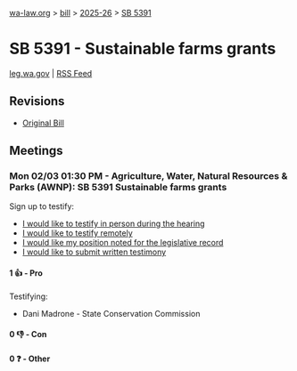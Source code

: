 [wa-law.org](/) > [bill](/bill/) > [2025-26](/bill/2025-26/) > [SB 5391](/bill/2025-26/sb/5391/)

# SB 5391 - Sustainable farms grants
[leg.wa.gov](https://app.leg.wa.gov/billsummary?BillNumber=5391&Year=2025&Initiative=false) | [RSS Feed](./rss.xml)

## Revisions
* [Original Bill](1/)

## Meetings
### Mon 02/03 01:30 PM - Agriculture, Water, Natural Resources & Parks (AWNP): SB 5391 Sustainable farms grants
Sign up to testify:
* [I would like to testify in person during the hearing](https://app.leg.wa.gov/csi/Testifier/Add?chamber=House&mId=32703&aId=162833&caId=25217&tId=1)
* [I would like to testify remotely](https://app.leg.wa.gov/csi/Testifier/Add?chamber=House&mId=32703&aId=162833&caId=25217&tId=2)
* [I would like my position noted for the legislative record](https://app.leg.wa.gov/csi/Testifier/Add?chamber=House&mId=32703&aId=162833&caId=25217&tId=3)
* [I would like to submit written testimony](https://app.leg.wa.gov/csi/Testifier/Add?chamber=House&mId=32703&aId=162833&caId=25217&tId=4)

#### 1 👍 - Pro
Testifying:
* Dani Madrone - State Conservation Commission

#### 0 👎 - Con

#### 0 ❓ - Other
